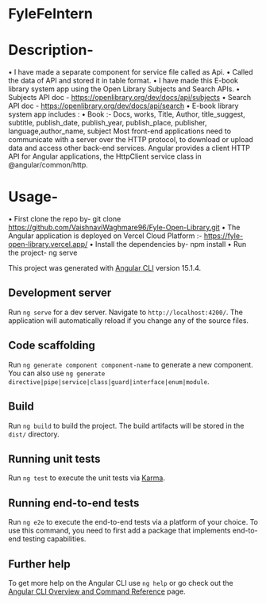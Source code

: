 # FyleFeIntern
# Description-
•	I have made a separate component for service file called as Api.
•	Called the data of API and stored it in table format.
•	I have made this E-book library system app using the Open Library Subjects and Search APIs.
•	Subjects API doc - https://openlibrary.org/dev/docs/api/subjects
•	Search API doc - https://openlibrary.org/dev/docs/api/search
•	E-book library system app includes : •	Book :- Docs, works, Title, Author, title_suggest, subtitle, publish_date, publish_year, publish_place, publisher, language,author_name, subject
Most front-end applications need to communicate with a server over the HTTP protocol, to download or upload data and access other back-end services. Angular provides a client HTTP API for Angular applications, the HttpClient service class in @angular/common/http.                                     


# Usage-
•	First clone the repo by- git clone https://github.com/VaishnaviWaghmare96/Fyle-Open-Library.git
•	The Angular application is deployed on Vercel Cloud Platform :-  https://fyle-open-library.vercel.app/
•	Install the dependencies by- npm install
•	Run the project- ng serve




This project was generated with [Angular CLI](https://github.com/angular/angular-cli) version 15.1.4.

## Development server

Run `ng serve` for a dev server. Navigate to `http://localhost:4200/`. The application will automatically reload if you change any of the source files.

## Code scaffolding

Run `ng generate component component-name` to generate a new component. You can also use `ng generate directive|pipe|service|class|guard|interface|enum|module`.

## Build

Run `ng build` to build the project. The build artifacts will be stored in the `dist/` directory.

## Running unit tests

Run `ng test` to execute the unit tests via [Karma](https://karma-runner.github.io).

## Running end-to-end tests

Run `ng e2e` to execute the end-to-end tests via a platform of your choice. To use this command, you need to first add a package that implements end-to-end testing capabilities.

## Further help

To get more help on the Angular CLI use `ng help` or go check out the [Angular CLI Overview and Command Reference](https://angular.io/cli) page.

